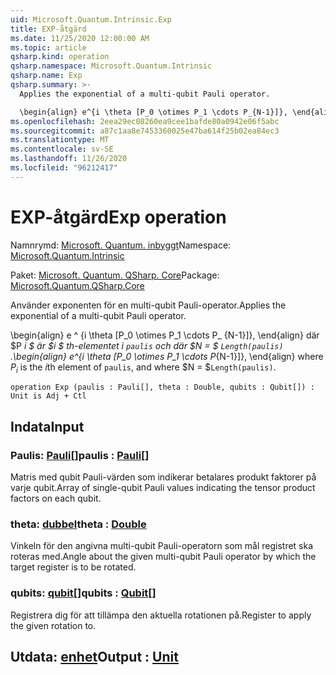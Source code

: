 ```yaml
---
uid: Microsoft.Quantum.Intrinsic.Exp
title: EXP-åtgärd
ms.date: 11/25/2020 12:00:00 AM
ms.topic: article
qsharp.kind: operation
qsharp.namespace: Microsoft.Quantum.Intrinsic
qsharp.name: Exp
qsharp.summary: >-
  Applies the exponential of a multi-qubit Pauli operator.

  \begin{align} e^{i \theta [P_0 \otimes P_1 \cdots P_{N-1}]}, \end{align} where $P_i$ is the $i$th element of `paulis`, and where $N = $`Length(paulis)`.
ms.openlocfilehash: 2eea29ec08260ea9cee1bafde80a0942e06f5abc
ms.sourcegitcommit: a87c1aa8e7453360025e47ba614f25b02ea84ec3
ms.translationtype: MT
ms.contentlocale: sv-SE
ms.lasthandoff: 11/26/2020
ms.locfileid: "96212417"
---
```

# <a name="exp-operation"></a><span data-ttu-id="f6442-102">EXP-åtgärd</span><span class="sxs-lookup"><span data-stu-id="f6442-102">Exp operation</span></span>

<span data-ttu-id="f6442-103">Namnrymd: [Microsoft. Quantum. inbyggt](xref:Microsoft.Quantum.Intrinsic)</span><span class="sxs-lookup"><span data-stu-id="f6442-103">Namespace: [Microsoft.Quantum.Intrinsic](xref:Microsoft.Quantum.Intrinsic)</span></span>

<span data-ttu-id="f6442-104">Paket: [Microsoft. Quantum. QSharp. Core](https://nuget.org/packages/Microsoft.Quantum.QSharp.Core)</span><span class="sxs-lookup"><span data-stu-id="f6442-104">Package: [Microsoft.Quantum.QSharp.Core](https://nuget.org/packages/Microsoft.Quantum.QSharp.Core)</span></span>


<span data-ttu-id="f6442-105">Använder exponenten för en multi-qubit Pauli-operator.</span><span class="sxs-lookup"><span data-stu-id="f6442-105">Applies the exponential of a multi-qubit Pauli operator.</span></span>

<span data-ttu-id="f6442-106">\begin{align} e ^ {i \theta [P_0 \otimes P_1 \cdots P_ {N-1}]}, \end{align} där $P _i $ är $i $ th-elementet i `paulis` och där $N = $ `Length(paulis)` .</span><span class="sxs-lookup"><span data-stu-id="f6442-106">\begin{align} e^{i \theta [P_0 \otimes P_1 \cdots P_{N-1}]}, \end{align} where $P_i$ is the $i$th element of `paulis`, and where $N = $`Length(paulis)`.</span></span>

```qsharp
operation Exp (paulis : Pauli[], theta : Double, qubits : Qubit[]) : Unit is Adj + Ctl
```


## <a name="input"></a><span data-ttu-id="f6442-107">Indata</span><span class="sxs-lookup"><span data-stu-id="f6442-107">Input</span></span>

### <a name="paulis--pauli"></a><span data-ttu-id="f6442-108">Paulis: [Pauli](xref:microsoft.quantum.lang-ref.pauli)[]</span><span class="sxs-lookup"><span data-stu-id="f6442-108">paulis : [Pauli](xref:microsoft.quantum.lang-ref.pauli)[]</span></span>

<span data-ttu-id="f6442-109">Matris med qubit Pauli-värden som indikerar betalares produkt faktorer på varje qubit.</span><span class="sxs-lookup"><span data-stu-id="f6442-109">Array of single-qubit Pauli values indicating the tensor product factors on each qubit.</span></span>


### <a name="theta--double"></a><span data-ttu-id="f6442-110">theta: [dubbel](xref:microsoft.quantum.lang-ref.double)</span><span class="sxs-lookup"><span data-stu-id="f6442-110">theta : [Double](xref:microsoft.quantum.lang-ref.double)</span></span>

<span data-ttu-id="f6442-111">Vinkeln för den angivna multi-qubit Pauli-operatorn som mål registret ska roteras med.</span><span class="sxs-lookup"><span data-stu-id="f6442-111">Angle about the given multi-qubit Pauli operator by which the target register is to be rotated.</span></span>


### <a name="qubits--qubit"></a><span data-ttu-id="f6442-112">qubits: [qubit](xref:microsoft.quantum.lang-ref.qubit)[]</span><span class="sxs-lookup"><span data-stu-id="f6442-112">qubits : [Qubit](xref:microsoft.quantum.lang-ref.qubit)[]</span></span>

<span data-ttu-id="f6442-113">Registrera dig för att tillämpa den aktuella rotationen på.</span><span class="sxs-lookup"><span data-stu-id="f6442-113">Register to apply the given rotation to.</span></span>



## <a name="output--unit"></a><span data-ttu-id="f6442-114">Utdata: [enhet](xref:microsoft.quantum.lang-ref.unit)</span><span class="sxs-lookup"><span data-stu-id="f6442-114">Output : [Unit](xref:microsoft.quantum.lang-ref.unit)</span></span>

